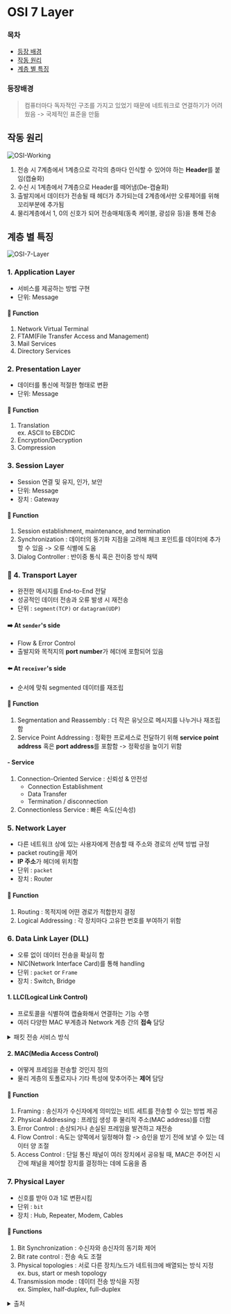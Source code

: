 # OSI 7 Layer

### 목차
* [등장 배경](#등장배경)
* [작동 원리](#작동-원리)
* [계층 별 특징](#계층-별-특징)

### 등장배경
> 컴퓨터마다 독자적인 구조를 가지고 있었기 때문에 네트워크로 연결하기가 어려웠음 -> 국제적인 표준을 만듦

## 작동 원리
![OSI-Working](https://faq.hostway.co.kr/files/attach/images/784/434/001/679c0026b17573f5f0ba7edcafe8ad20.jpg)

1. 전송 시 7계층에서 1계층으로 각각의 층마다 인식할 수 있어야 하는 **Header**를 붙임(캡슐화)
2. 수신 시 1계층에서 7계층으로 Header를 떼어냄(De-캡슐화)
3. 출발지에서 데이터가 전송될 때 헤더가 추가되는데 2계층에서만 오류제어를 위해 꼬리부분에 추가됨
4. 물리계층에서 1, 0의 신호가 되어 전송매체(동축 케이블, 광섬유 등)을 통해 전송

## 계층 별 특징
![OSI-7-Layer](https://media.geeksforgeeks.org/wp-content/uploads/computer-network-osi-model-layers.png)
### 1. Application Layer
- 서비스를 제공하는 방법 구현
- 단위: Message
#### 📍 Function
1. Network Virtual Terminal
2. FTAM(File Transfer Access and Management)
3. Mail Services
4. Directory Services

### 2. Presentation Layer
- 데이터를 통신에 적절한 형태로 변환
- 단위: Message
#### 📍 Function
1. Translation
  <br>ex. ASCII to EBCDIC
2. Encryption/Decryption
3. Compression 

### 3. Session Layer
- Session 연결 및 유지, 인가, 보안
- 단위: Message
- 장치 : Gateway
#### 📍 Function
1. Session establishment, maintenance, and termination
2. Synchronization : 데이터의 동기화 지점을 고려해 체크 포인트를 데이터에 추가할 수 있음 -> 오류 식별에 도움
3. Dialog Controller : 반이중 통식 혹은 전이중 방식 채택

### 🌟 4. Transport Layer
- 완전한 메시지를 End-to-End 전달
- 성공적인 데이터 전송과 오류 발생 시 재전송
- 단위 : `segment(TCP)` or `datagram(UDP)`
#### :arrow_right: At `sender`'s side
- Flow & Error Control
- 출발지와 목적지의 **port number**가 헤더에 포함되어 있음
#### :arrow_left: At `receiver`'s side
- 순서에 맞춰 segmented 데이터를 재조립
#### 📍 Function
1. Segmentation and Reassembly : 더 작은 유닛으로 메시지를 나누거나 재조립함
2. Service Point Addressing : 정확한 프로세스로 전달하기 위해 **service point address** 혹은 **port address**를 포함함 -> 정확성을 높이기 위함
#### - Service
1. Connection-Oriented Service : 신뢰성 & 안전성
    - Connection Establishment
    - Data Transfer
    - Termination / disconnection
2. Connectionless Service : 빠른 속도(신속성)

### 5. Network Layer
- 다른 네트워크 상에 있는 사용자에게 전송할 때 주소와 경로의 선택 방법 규정
- packet routing을 제어
- **IP 주소**가 헤더에 위치함
- 단위 : `packet`
- 장치 : Router
#### 📍 Function
1. Routing : 목적지에 어떤 경로가 적합한지 결정
2. Logical Addressing : 각 장치마다 고유한 번호를 부여하기 위함

### 6. Data Link Layer (DLL)
- 오류 없이 데이터 전송을 확실히 함
- NIC(Network Interface Card)를 통해 handling
- 단위 : `packet` or `Frame`
- 장치 : Switch, Bridge
#### 1. LLC(Logical Link Control)
- 프로토콜을 식별하여 캡슐화해서 연결하는 기능 수행
- 여러 다양한 MAC 부계층과 Network 계층 간의 **접속** 담당
<details>
<summary>패킷 전송 서비스 방식</summary>
1. 비연결형(Connectionless; LLC Type 1)<br>
    - 데이터그램 전송방식<br>
2. 연결지향형(Connection-oriented;LLC Type 2)<br>
    - 신뢰적인 전송 기능 제공<br>
3. 비연결 확인형(Acknowledged Connectionless; LLC Type 3)<br>
    - 점대점 접속, 이전 프레임의 전송완료가 확인될 때만 다음 진행
</details>

#### 2. MAC(Media Access Control)
- 어떻게 프레임을 전송할 것인지 정의
- 물리 게층의 토폴로지나 기타 특성에 맞추어주는 **제어** 담당
#### 📍 Function
1. Framing : 송신자가 수신자에게 의미있는 비트 세트를 전송할 수 있는 방법 제공
2. Physical Addressing : 프레임 생성 후 물리적 주소(MAC address)를 더함
3. Error Control : 손상되거나 손실된 프레임을 발견하고 재전송
4. Flow Control : 속도는 양쪽에서 일정해야 함 -> 승인을 받기 전에 보낼 수 있는 데이터 양 조절
5. Access Control : 단일 통신 채널이 여러 장치에서 공유될 때, MAC은 주어진 시간에 채널을 제어할 장치를 결정하는 데에 도움을 줌

### 7. Physical Layer
- 신호를 받아 0과 1로 변환시킴
- 단위 : `bit`
- 장치 : Hub, Repeater, Modem, Cables
#### 📍 Functions
1. Bit Synchronization : 수신자와 송신자의 동기화 제어
2. Bit rate control : 전송 속도 조절
3. Physical topologies : 서로 다른 장치/노드가 네트워크에 배열되는 방식 지정
    <br>ex. bus, start or mesh topology
4. Transmission mode : 데이터 전송 방식을 지정
    <br> ex. Simplex, half-duplex, full-duplex

<details>
<summary>출처</summary>
<div markdown="1">
:one: https://www.geeksforgeeks.org/layers-of-osi-model/
</details>
